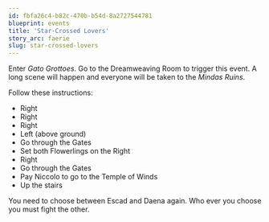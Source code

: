 ```yaml
---
id: fbfa26c4-b82c-470b-b54d-8a2727544781
blueprint: events
title: 'Star-Crossed Lovers'
story_arc: faerie
slug: star-crossed-lovers
---
```

Enter *Gato Grottoes*. Go to the Dreamweaving Room to trigger this event. A long scene will happen and everyone will be taken to the *Mindas Ruins*.

Follow these instructions:

* Right
* Right
* Right
* Left (above ground)
* Go through the Gates
* Set both Flowerlings on the Right
* Right
* Go through the Gates
* Pay Niccolo to go to the Temple of Winds
* Up the stairs

You need to choose between Escad and Daena again. Who ever you choose you must fight the other.